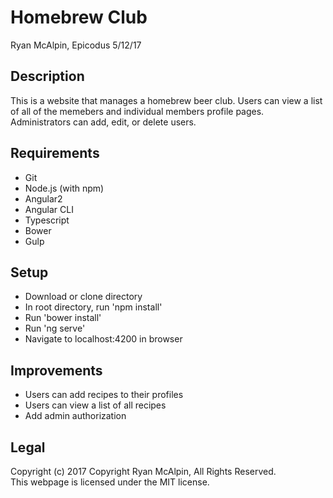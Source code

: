 # Homebrew Club
Ryan McAlpin, Epicodus 5/12/17

## Description
This is a website that manages a homebrew beer club. Users can view a list of all of the memebers and individual members profile pages. Administrators can add, edit, or delete users.

## Requirements
* Git
* Node.js (with npm)
* Angular2
* Angular CLI
* Typescript
* Bower
* Gulp

## Setup
* Download or clone directory
* In root directory, run 'npm install'
* Run 'bower install'
* Run 'ng serve'
* Navigate to localhost:4200 in browser

## Improvements
* Users can add recipes to their profiles
* Users can view a list of all recipes
* Add admin authorization

## Legal
Copyright (c) 2017 Copyright Ryan McAlpin, All Rights Reserved.<br/>
This webpage is licensed under the MIT license.
